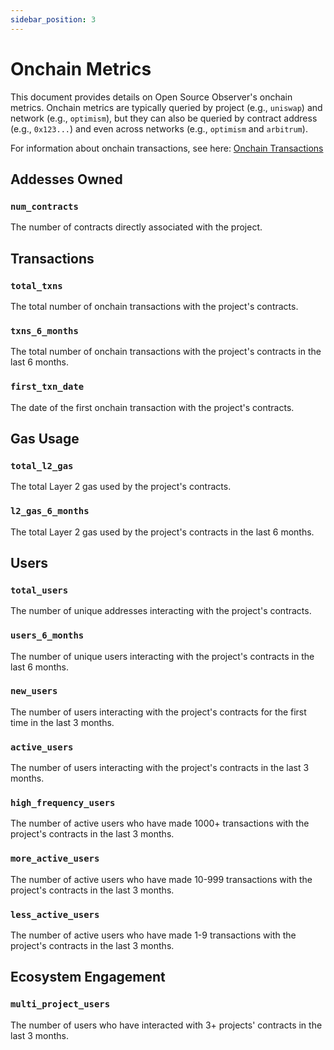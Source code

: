 ```yaml
---
sidebar_position: 3
---
```


# Onchain Metrics

This document provides details on Open Source Observer's onchain metrics. Onchain metrics are typically queried by project (e.g., `uniswap`) and network (e.g., `optimism`), but they can also be queried by contract address (e.g., `0x123...`) and even across networks (e.g., `optimism` and `arbitrum`).

For information about onchain transactions, see here: [Onchain Transactions](./transactions)

## Addesses Owned

### `num_contracts`

The number of contracts directly associated with the project.

## Transactions

### `total_txns`

The total number of onchain transactions with the project's contracts.

### `txns_6_months`

The total number of onchain transactions with the project's contracts in the last 6 months.

### `first_txn_date`

The date of the first onchain transaction with the project's contracts.

## Gas Usage

### `total_l2_gas`

The total Layer 2 gas used by the project's contracts.

### `l2_gas_6_months`

The total Layer 2 gas used by the project's contracts in the last 6 months.

## Users

### `total_users`

The number of unique addresses interacting with the project's contracts.

### `users_6_months`

The number of unique users interacting with the project's contracts in the last 6 months.

### `new_users`

The number of users interacting with the project's contracts for the first time in the last 3 months.

### `active_users`

The number of users interacting with the project's contracts in the last 3 months.

### `high_frequency_users`

The number of active users who have made 1000+ transactions with the project's contracts in the last 3 months.

### `more_active_users`

The number of active users who have made 10-999 transactions with the project's contracts in the last 3 months.

### `less_active_users`

The number of active users who have made 1-9 transactions with the project's contracts in the last 3 months.

## Ecosystem Engagement

### `multi_project_users`

The number of users who have interacted with 3+ projects' contracts in the last 3 months.
